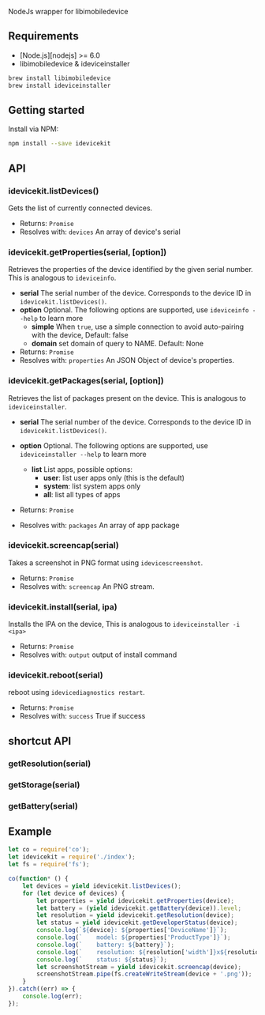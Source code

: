 NodeJs wrapper for libimobiledevice

## Requirements
* [Node.js][nodejs] >= 6.0
* libimobiledevice & ideviceinstaller

```bash
brew install libimobiledevice
brew install ideviceinstaller
```
## Getting started

Install via NPM:

```bash
npm install --save idevicekit
```

## API

### idevicekit.listDevices()

Gets the list of currently connected devices.

* Returns: `Promise`
* Resolves with: `devices` An array of device's serial

### idevicekit.getProperties(serial, [option])

Retrieves the properties of the device identified by the given serial number. This is analogous to `ideviceinfo`.

* **serial** The serial number of the device. Corresponds to the device ID in `idevicekit.listDevices()`.
* **option** Optional. The following options are supported, use `ideviceinfo --help` to learn more
    - **simple** When `true`, use a simple connection to avoid auto-pairing with the device, Default: false
    - **domain** set domain of query to NAME. Default: None 
* Returns: `Promise`
* Resolves with: `properties` An JSON Object of device's properties.  

### idevicekit.getPackages(serial, [option])

Retrieves the list of packages present on the device. This is analogous to `ideviceinstaller`.
* **serial** The serial number of the device. Corresponds to the device ID in `idevicekit.listDevices()`.
* **option** Optional. The following options are supported, use `ideviceinstaller --help` to learn more
    - **list** List apps, possible options:
       - **user**: list user apps only (this is the default)
       - **system**: list system apps only
       - **all**: list all types of apps
    
* Returns: `Promise`
* Resolves with: `packages` An array of app package

### idevicekit.screencap(serial)

Takes a screenshot in PNG format using `idevicescreenshot`. 

* Returns: `Promise`
* Resolves with: `screencap` An PNG stream.

### idevicekit.install(serial, ipa)

Installs the IPA on the device, This is analogous to `ideviceinstaller -i <ipa>`

* Returns: `Promise`
* Resolves with: `output` output of install command

### idevicekit.reboot(serial)

reboot using `idevicediagnostics restart`. 

* Returns: `Promise`
* Resolves with: `success` True if success

## shortcut API

### getResolution(serial)
### getStorage(serial)
### getBattery(serial)

## Example

```js
let co = require('co');
let idevicekit = require('./index');
let fs = require('fs');

co(function* () {
    let devices = yield idevicekit.listDevices();
    for (let device of devices) {
        let properties = yield idevicekit.getProperties(device);
        let battery = (yield idevicekit.getBattery(device)).level;
        let resolution = yield idevicekit.getResolution(device);
        let status = yield idevicekit.getDeveloperStatus(device);
        console.log(`${device}: ${properties['DeviceName']}`);
        console.log(`    model: ${properties['ProductType']}`);
        console.log(`    battery: ${battery}`);
        console.log(`    resolution: ${resolution['width']}x${resolution['height']}`);
        console.log(`    status: ${status}`);
        let screenshotStream = yield idevicekit.screencap(device);
        screenshotStream.pipe(fs.createWriteStream(device + '.png'));
    }
}).catch((err) => {
    console.log(err);
});

```
